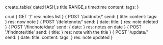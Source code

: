 
create_table{
    date:HASH,s
    title:RANGE,s
    time:time
    content:
    tags:
}

crud
{
    GET '/'
    res: notes list
}
{
    POST '/addnote/'
    send: {
        title:
        content:
        tags:
    }
    res: now note
}
{
    POST '/deletenote/'
    send: {
        date:
        title:
    }
    res: note deleted
}
{
    POST '/findnote/date'
    send: {
        date:
    }
    res: notes on date
}
{
    POST '/findnote/title'
    send: {
        title:
    }
    res: note with the title
}
{
    POST '/update/'
    send: {
        date:
        title:
        content:
        tags:
    }
    res: note updated
}